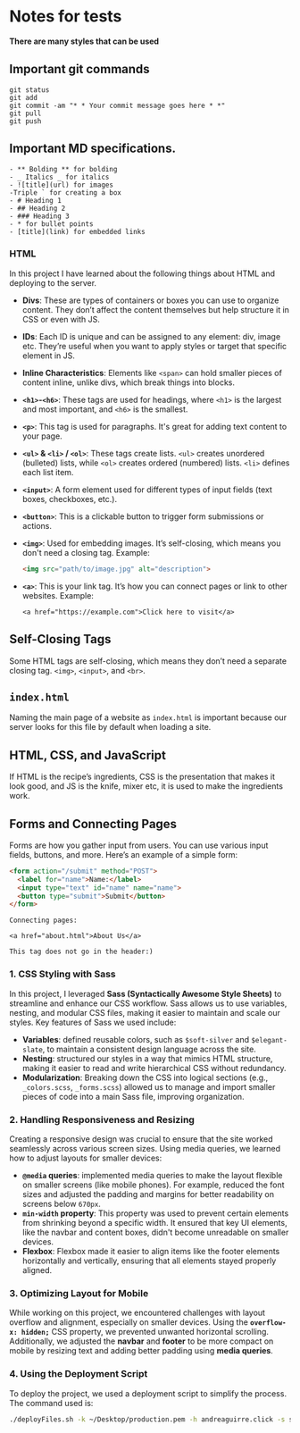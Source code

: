 # Notes for tests

**There are many styles that can be used**

## Important git commands

````
git status
git add
git commit -am "* * Your commit message goes here * *"
git pull
git push

````

## Important MD specifications.

```
- ** Bolding ** for bolding
- _ Italics _ for italics
- ![title](url) for images
-Triple ` for creating a box
- # Heading 1 
- ## Heading 2
- ### Heading 3
- * for bullet points
- [title](link) for embedded links
```

### HTML

In this project I have learned about the following things about HTML and deploying to the server.

- **Divs**: These are types of containers or boxes you can use to organize content. They don’t affect the content themselves but help structure it in CSS or even with JS.
- **IDs**: Each ID is unique and can be assigned to any element: div, image etc. They’re useful when you want to apply styles or target that specific element in JS.
- **Inline Characteristics**: Elements like `<span>` can hold smaller pieces of content inline, unlike divs, which break things into blocks.
- **`<h1>`-`<h6>`**: These tags are used for headings, where `<h1>` is the largest and most important, and `<h6>` is the smallest.
- **`<p>`**: This tag is used for paragraphs. It's great for adding text content to your page.
- **`<ul>` & `<li>` / `<ol>`**: These tags create lists. `<ul>` creates unordered (bulleted) lists, while `<ol>` creates ordered (numbered) lists. `<li>` defines each list item.
- **`<input>`**: A form element used for different types of input fields (text boxes, checkboxes, etc.).
- **`<button>`**: This is a clickable button to trigger form submissions or actions.
- **`<img>`**: Used for embedding images. It’s self-closing, which means you don't need a closing tag. Example:
  ```html
  <img src="path/to/image.jpg" alt="description">
  ```

- **`<a>`**: This is your link tag. It’s how you can connect pages or link to other websites. Example:
  ```
  <a href="https://example.com">Click here to visit</a>
  ```

## Self-Closing Tags

Some HTML tags are self-closing, which means they don’t need a separate closing tag. `<img>`, `<input>`, and `<br>`.

## `index.html`

Naming the main page of a website as `index.html` is important because our server looks for this file by default when loading a site.


## HTML, CSS, and JavaScript

If HTML is the recipe’s ingredients, CSS is the presentation that makes it look good, and JS is the knife, mixer etc, it is used to make the ingredients work.

## Forms and Connecting Pages

Forms are how you gather input from users. You can use various input fields, buttons, and more. Here’s an example of a simple form:

```html
<form action="/submit" method="POST">
  <label for="name">Name:</label>
  <input type="text" id="name" name="name">
  <button type="submit">Submit</button>
</form>
```

`Connecting pages:`

```
<a href="about.html">About Us</a>
```

`This tag does not go in the header:)`


### 1. CSS Styling with Sass
In this project, I leveraged **Sass (Syntactically Awesome Style Sheets)** to streamline and enhance our CSS workflow. Sass allows us to use variables, nesting, and modular CSS files, making it easier to maintain and scale our styles. Key features of Sass we used include:

- **Variables**: defined reusable colors, such as `$soft-silver` and `$elegant-slate`, to maintain a consistent design language across the site.
- **Nesting**: structured our styles in a way that mimics HTML structure, making it easier to read and write hierarchical CSS without redundancy.
- **Modularization**: Breaking down the CSS into logical sections (e.g., `_colors.scss`, `_forms.scss`) allowed us to manage and import smaller pieces of code into a main Sass file, improving organization.

### 2. Handling Responsiveness and Resizing
Creating a responsive design was crucial to ensure that the site worked seamlessly across various screen sizes. Using media queries, we learned how to adjust layouts for smaller devices:

- **`@media` queries**:  implemented media queries to make the layout flexible on smaller screens (like mobile phones). For example,  reduced the font sizes and adjusted the padding and margins for better readability on screens below `670px`.
- **`min-width` property**: This property was used to prevent certain elements from shrinking beyond a specific width. It ensured that key UI elements, like the navbar and content boxes, didn't become unreadable on smaller devices.
- **Flexbox**: Flexbox made it easier to align items like the footer elements horizontally and vertically, ensuring that all elements stayed properly aligned.

### 3. Optimizing Layout for Mobile
While working on this project, we encountered challenges with layout overflow and alignment, especially on smaller devices. Using the **`overflow-x: hidden;`** CSS property, we prevented unwanted horizontal scrolling. Additionally, we adjusted the **navbar** and **footer** to be more compact on mobile by resizing text and adding better padding using **media queries**.

### 4. Using the Deployment Script
To deploy the project, we used a deployment script to simplify the process. The command used is:

```bash
./deployFiles.sh -k ~/Desktop/production.pem -h andreaguirre.click -s startup

